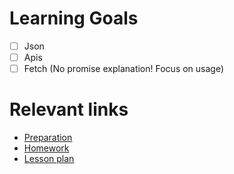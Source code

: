 # Learning Goals
- [ ] Json
- [ ] Apis
- [ ] Fetch (No promise explanation! Focus on usage)

# Relevant links
* [Preparation](preparation.md)
* [Homework](homework.md)
* [Lesson plan](lesson-plan.md)